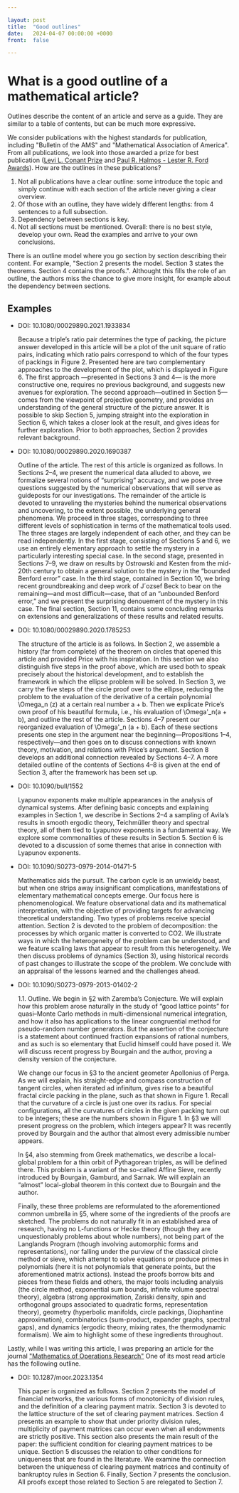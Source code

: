 ```yaml
---

layout: post
title:  "Good outlines"
date:   2024-04-07 00:00:00 +0000
front:  false

---
```


# What is a good outline of a mathematical article?

Outlines describe the content of an article and serve as a guide.
They are similar to a table of contents, but can be much more expressive.

We consider publications with the highest standards for publication, including "Bulletin of the AMS" and "Mathematical Association of America".
From all publications, we look into those awarded a prize for best publication ([Levi L. Conant Prize](http://www.ams.org/prizes-awards/paview.cgi) and [Paul R. Halmos - Lester R. Ford Awards](https://maa.org/programs-and-communities/member-communities/maa-awards/writing-awards/paul-halmos-lester-ford-awards)).
How are the outlines in these publications?

1. Not all publications have a clear outline: some introduce the topic and simply continue with each section of the article never giving a clear overview.
2. Of those with an outline, they have widely different lengths: from 4 sentences to a full subsection.
3. Dependency between sections is key.
4. Not all sections must be mentioned.
Overall: there is no best style, develop your own.
Read the examples and arrive to your own conclusions.

There is an outline model where you go section by section describing their content.
For example, "Section 2 presents the model. Section 3 states the theorems. Section 4 contains the proofs.".
Althought this fills the role of an outline, the authors miss the chance to give more insight, for example about the dependency between sections.


## Examples

- DOI: 10.1080/00029890.2021.1933834

    Because a triple’s ratio pair determines the type of packing, the picture answer developed in this article will be a plot of the unit square of ratio pairs, indicating which ratio pairs correspond to which of the four types of packings in Figure 2.
    Presented here are two complementary approaches to the development of the plot, which is displayed in Figure 6.
    The first approach —presented in Sections 3 and 4— is the more constructive one, requires no previous background, and suggests new avenues for exploration.
    The second approach—outlined in Section 5—comes from the viewpoint of projective geometry, and provides an understanding of the general structure of the picture answer.
    It is possible to skip Section 5, jumping straight into the exploration in Section 6, which takes a closer look at the result, and gives ideas for further exploration.
    Prior to both approaches, Section 2 provides relevant background.

- DOI: 10.1080/00029890.2020.1690387

    Outline of the article.
    The rest of this article is organized as follows.
    In Sections 2–4, we present the numerical data alluded to above, we formalize several notions of “surprising” accuracy, and we pose three questions suggested by the numerical observations that will serve as guideposts for our investigations.
    The remainder of the article is devoted to unraveling the mysteries behind the numerical observations and uncovering, to the extent possible, the underlying general phenomena.
    We proceed in three stages, corresponding to three different levels of sophistication in terms of the mathematical tools used.
    The three stages are largely independent of each other, and they can be read independently.
    In the first stage, consisting of Sections 5 and 6, we use an entirely elementary approach to settle the mystery in a particularly interesting special case.
    In the second stage, presented in Sections 7–9, we draw on results by Ostrowski and Kesten from the mid-20th century to obtain a general solution to the mystery in the “bounded Benford error” case.
    In the third stage, contained in Section 10, we bring recent groundbreaking and deep work of J´ozsef Beck to bear on the remaining—and most difficult—case, that of an “unbounded Benford error,” and we present the surprising denouement of the mystery in this case.
    The final section, Section 11, contains some concluding remarks on extensions and generalizations of these results and related results.

- DOI: 10.1080/00029890.2020.1785253

    The structure of the article is as follows.
    In Section 2, we assemble a history (far from complete) of the theorem on circles that opened this article and provided Price with his inspiration. In this section we also distinguish five steps in the proof above, which are used both to speak precisely about the historical development, and to establish the framework in which the ellipse problem will be solved.
    In Section 3, we carry the five steps of the circle proof over to the ellipse, reducing the problem to the evaluation of the derivative of a certain polynomial \Omega_n (z) at a certain real number a + b.
    Then we explicate Price’s own proof of his beautiful formula, i.e., his evaluation of \Omega'_n(a + b), and outline the rest of the article. Sections 4–7 present our reorganized evaluation of \Omega'_n (a + b).
    Each of these sections presents one step in the argument near the beginning—Propositions 1–4, respectively—and then goes on to discuss connections with known theory, motivation, and relations with Price’s argument.
    Section 8 develops an additional connection revealed by Sections 4–7.
    A more detailed outline of the contents of Sections 4–8 is given at the end of Section 3, after the framework has been set up.

- DOI: 10.1090/bull/1552

    Lyapunov exponents make multiple appearances in the analysis of dynamical systems.
    After defining basic concepts and explaining examples in Section 1, we describe in Sections 2–4 a sampling of Avila’s results in smooth ergodic theory, Teichmüller theory and spectral theory, all of them tied to Lyapunov exponents in a fundamental way.
    We explore some commonalities of these results in Section 5.
    Section 6 is devoted to a discussion of some themes that arise in connection with Lyapunov exponents.

- DOI: 10.1090/S0273-0979-2014-01471-5

    Mathematics aids the pursuit.
    The carbon cycle is an unwieldy beast, but when one strips away insignificant complications, manifestations of elementary mathematical concepts emerge.
    Our focus here is phenomenological.
    We feature observational data and its mathematical interpretation, with the objective of providing targets for advancing theoretical understanding.
    Two types of problems receive special attention.
    Section 2 is devoted to the problem of decomposition: the processes by which organic matter is converted to CO2.
    We illustrate ways in which the heterogeneity of the problem can be understood, and we feature scaling laws that appear to result from this heterogeneity.
    We then discuss problems of dynamics (Section 3), using historical records of past changes to illustrate the scope of the problem.
    We conclude with an appraisal of the lessons learned and the challenges ahead.

- DOI: 10.1090/S0273-0979-2013-01402-2

    1.1. Outline.
    We begin in §2 with Zaremba’s Conjecture.
    We will explain how this problem arose naturally in the study of “good lattice points” for quasi–Monte Carlo methods in multi-dimensional numerical integration, and how it also has applications to the linear congruential method for pseudo-random number generators.
    But the assertion of the conjecture is a statement about continued fraction expansions of rational numbers, and as such is so elementary that Euclid himself could have posed it.
    We will discuss recent progress by Bourgain and the author, proving a density version of the conjecture.

    We change our focus in §3 to the ancient geometer Apollonius of Perga.
    As we will explain, his straight-edge and compass construction of tangent circles, when iterated ad infinitum, gives rise to a beautiful fractal circle packing in the plane, such as that shown in Figure 1.
    Recall that the curvature of a circle is just one over its radius.
    For special configurations, all the curvatures of circles in the given packing turn out to be integers; these are the numbers shown in Figure 1.
    In §3 we will present progress on the problem, which integers appear?
    It was recently proved by Bourgain and the author that almost every admissible number appears.

    In §4, also stemming from Greek mathematics, we describe a local-global problem for a thin orbit of Pythagorean triples, as will be defined there.
    This problem is a variant of the so-called Affine Sieve, recently introduced by Bourgain, Gamburd, and Sarnak.
    We will explain an “almost” local-global theorem in this context due to Bourgain and the author.

    Finally, these three problems are reformulated to the aforementioned common umbrella in §5, where some of the ingredients of the proofs are sketched.
    The problems do not naturally fit in an established area of research, having no L-functions or Hecke theory (though they are unquestionably problems about whole numbers), not being part of the Langlands Program (though involving automorphic forms and representations), nor falling under the purview of the classical circle method or sieve, which attempt to solve equations or produce primes in polynomials (here it is not polynomials that generate points, but the aforementioned matrix actions).
    Instead the proofs borrow bits and pieces from these fields and others, the major tools including analysis (the circle method, exponential sum bounds, infinite volume spectral theory), algebra (strong approximation, Zariski density, spin and orthogonal groups associated to quadratic forms, representation theory), geometry (hyperbolic manifolds, circle packings, Diophantine approximation), combinatorics (sum-product, expander graphs, spectral gaps), and dynamics (ergodic theory, mixing rates, the thermodynamic formalism).
    We aim to highlight some of these ingredients throughout.

Lastly, while I was writing this article, I was preparing an article for the journal ["Mathematics of Operations Research"](https://pubsonline.informs.org/journal/moor)
One of its most read article has the following outline.

- DOI: 10.1287/moor.2023.1354

    This paper is organized as follows.
    Section 2 presents the model of financial networks, the various forms of monotonicity of division rules, and the definition of a clearing payment matrix.
    Section 3 is devoted to the lattice structure of the set of clearing payment matrices.
    Section 4 presents an example to show that under priority division rules, multiplicity of payment matrices can occur even when all endowments are strictly positive.
    This section also presents the main result of the paper: the sufficient condition for clearing payment matrices to be unique.
    Section 5 discusses the relation to other conditions for uniqueness that are found in the literature.
    We examine the connection between the uniqueness of clearing payment matrices and continuity of bankruptcy rules in Section 6.
    Finally, Section 7 presents the conclusion.
    All proofs except those related to Section 5 are relegated to Section 7.
